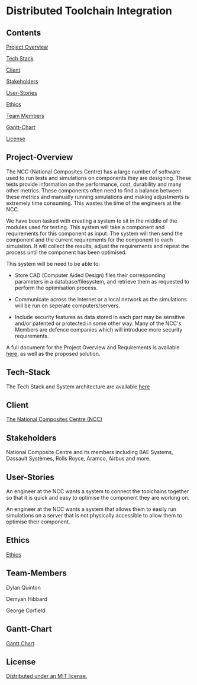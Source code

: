 # Distributed Toolchain Integration

## Contents

[Project Overview](#Project-Overview)  

[Tech Stack](#Tech-Stack)

[Client](#Client)

[Stakeholders](#Stakeholders)

[User-Stories](#User-Stories)

[Ethics](#Ethics)

[Team Members](#Team-Members)

[Gantt-Chart](#Gantt-Chart)

[License](#License)

## Project-Overview

The NCC (National Composites Centre) has a large number of software used to run tests and simulations on components they are designing. These tests provide information on the performance, cost, durability and many other metrics. These components often need to find a balance between these metrics and manually running simulations and making adjustments is extremely time consuming. This wastes the time of the engineers at the NCC.

We have been tasked with creating a system to sit in the middle of the modules used for testing. This system will take a component and requirements for this component as input. The system will then send the component and the current requirements for the component to each simulation. It will collect the results, adjust the requirements and repeat the process until the component has been optimised.

This system will be need to be able to:

* Store CAD (Computer Aided Design) files their corresponding parameters in a database/filesystem, and retrieve them as requested to perform the optimisation process.

* Communicate across the internet or a local network as the simulations will be run on seperate computers/servers.

* Include security features as data stored in each part may be sensitive and/or patented or protected in some other way. Many of the NCC's Members are defence companies which will introduce more security requirements.

A full document for the Project Overview and Requirements is available [here](https://github.com/spe-uob/2023-DistributedToolchainIntegration/blob/main/ProjectOverviewAndRequirements.md), as well as the proposed solution.

## Tech-Stack
The Tech Stack and System architecture are available [here](https://github.com/spe-uob/2023-DistributedToolchainIntegration/blob/main/TechStackAndArchitecture.md)

## Client

[The National Composites Centre (NCC)](https://www.nccuk.com/)

## Stakeholders

National Composite Centre and its members including BAE Systems, Dassault Systèmes, Rolls Royce, Aramco, Airbus and more.

## User-Stories

An engineer at the NCC wants a system to connect the toolchains together so that it is quick and easy to optimise the component they are working on.

An engineer at the NCC wants a system that allows them to easily run simulations on a server that is not physically accessible to allow them to optimise their component.

## Ethics

[Ethics](https://github.com/spe-uob/2023-DistributedToolchainIntegration/blob/main/ETHICS.md)

## Team-Members

Dylan Quinton

Demyan Hibbard

George Corfield

## Gantt-Chart

[Gantt Chart](https://github.com/orgs/spe-uob/projects/119/views/2)

## License

[Distributed under an MIT license.](https://github.com/spe-uob/2023-DistributedToolchainIntegration/blob/main/LICENSE)
